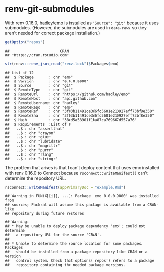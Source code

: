renv-git-submodules
================

With renv 0.16.0, [hadley/emo](https://github.com/hadley/emo) is
installed as `"Source": "git"` because it uses submodules. (However, the
submodules are used in `data-raw/` so they aren’t needed for correct
package installation.)

``` r
getOption("repos")
```

    ##                       CRAN 
    ## "https://cran.rstudio.com"

``` r
str(renv:::renv_json_read("renv.lock")$Packages$emo)
```

    ## List of 12
    ##  $ Package       : chr "emo"
    ##  $ Version       : chr "0.0.0.9000"
    ##  $ Source        : chr "git"
    ##  $ RemoteType    : chr "git"
    ##  $ RemoteUrl     : chr "https://github.com/hadley/emo"
    ##  $ RemoteHost    : chr "api.github.com"
    ##  $ RemoteUsername: chr "hadley"
    ##  $ RemoteRepo    : chr "emo"
    ##  $ RemoteRef     : chr "3f03b11491ce3d6fc5601e210927eff73bf8e350"
    ##  $ RemoteSha     : chr "3f03b11491ce3d6fc5601e210927eff73bf8e350"
    ##  $ Hash          : chr "38cd5a58901f1ba87ca769667d557a76"
    ##  $ Requirements  :List of 8
    ##   ..$ : chr "assertthat"
    ##   ..$ : chr "crayon"
    ##   ..$ : chr "glue"
    ##   ..$ : chr "lubridate"
    ##   ..$ : chr "magrittr"
    ##   ..$ : chr "purrr"
    ##   ..$ : chr "rlang"
    ##   ..$ : chr "stringr"

The problem that arises is that I can’t deploy content that uses emo
installed with renv 0.16.0 to Connect because
`rsconnect::writeManifest()` can’t determine the repository URL.

``` r
rsconnect::writeManifest(appPrimaryDoc = "example.Rmd")
```

    ## Warning in FUN(X[[i]], ...): Package 'emo 0.0.0.9000' was installed from
    ## sources; Packrat will assume this package is available from a CRAN-like
    ## repository during future restores

    ## Warning: 
    ## * May be unable to deploy package dependency 'emo'; could not determine
    ##   a repository URL for the source 'CRAN'.
    ## 
    ## * Unable to determine the source location for some packages. Packages
    ##   should be installed from a package repository like CRAN or a version
    ##   control system. Check that options('repos') refers to a package
    ##   repository containing the needed package versions.
